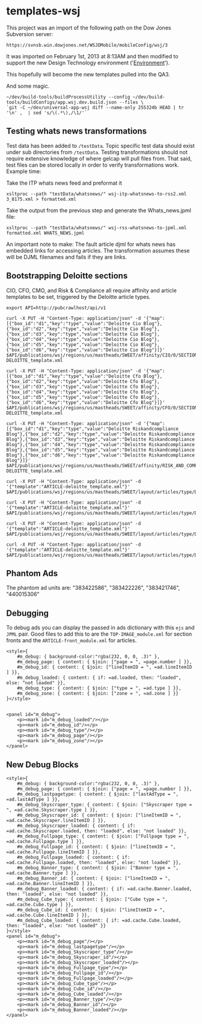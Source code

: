 # templates-wsj

This project was an import of the following path on the Dow Jones Subversion server:

	https://svnsb.win.dowjones.net/WSJDMobile/mobileConfig/wsj/3

It was imported on February 1st, 2013 at 8:13AM and then modified to support the new Design Technology environment ('[Environment](https://github.dowjones.net/designtechnology/Environment)').

This hopefully will become the new templates pulled into the QA3.  

And some magic.

	~/dev/build-tools/buildProcessUtility --config ~/dev/build-tools/buildConfigs/app.wsj.dev.build.json --files \
	`git -C ~/dev/universal-app-wsj diff --name-only 255324b HEAD | tr '\n' ,  | sed 's/\(.*\),/\1/'`

## Testing whats news transformations

Test data has been added to `/testData`.  Topic specific test data should exist under sub directories from `/testData`.  Testing transformations should not require extensive knowledge of where gelcap will pull files from.  That said, test files can be stored locally in order to verify transformations work.  Example time:


Take the ITP whats news feed and preformat it
	
	xsltproc --path "testData/whatsnews/" wsj-itp-whatsnews-to-rss2.xml 3_8175.xml > formatted.xml

Take the output from the previous step and generate the Whats_news.jpml file:

	xsltproc --path "testData/whatsnews/" wsj-rss-whatsnews-to-jpml.xml formatted.xml WHATS_NEWS.jpml

An important note to make: The fault article djml for whats news has embedded links for accessing articles.  The transformation assumes these will be DJML filenames and fails if they are links.


## Bootstrapping Deloitte sections

CIO, CFO, CMO, and Risk & Compliance all require affinity and article templates to be set, triggered by the Deloitte article types.

	export API=http://pubcrawlhost/api/v1

	curl -X PUT -H "Content-Type: application/json" -d '{"map":[{"box_id":"d1","key":"type","value":"Deloitte Cio Blog"},{"box_id":"d2","key":"type","value":"Deloitte Cio Blog"},{"box_id":"d3","key":"type","value":"Deloitte Cio Blog"},{"box_id":"d4","key":"type","value":"Deloitte Cio Blog"},{"box_id":"d5","key":"type","value":"Deloitte Cio Blog"},{"box_id":"d6","key":"type","value":"Deloitte Cio Blog"}]}' $API/publications/wsj/regions/us/mastheads/SWEET/affinity/CIO/0/SECTION-DELOITTE_template.xml

	curl -X PUT -H "Content-Type: application/json" -d '{"map":[{"box_id":"d1","key":"type","value":"Deloitte Cfo Blog"},{"box_id":"d2","key":"type","value":"Deloitte Cfo Blog"},{"box_id":"d3","key":"type","value":"Deloitte Cfo Blog"},{"box_id":"d4","key":"type","value":"Deloitte Cfo Blog"},{"box_id":"d5","key":"type","value":"Deloitte Cfo Blog"},{"box_id":"d6","key":"type","value":"Deloitte Cfo Blog"}]}' $API/publications/wsj/regions/us/mastheads/SWEET/affinity/CFO/0/SECTION-DELOITTE_template.xml

	curl -X PUT -H "Content-Type: application/json" -d '{"map":[{"box_id":"d1","key":"type","value":"Deloitte Riskandcompliance Blog"},{"box_id":"d2","key":"type","value":"Deloitte Riskandcompliance Blog"},{"box_id":"d3","key":"type","value":"Deloitte Riskandcompliance Blog"},{"box_id":"d4","key":"type","value":"Deloitte Riskandcompliance Blog"},{"box_id":"d5","key":"type","value":"Deloitte Riskandcompliance Blog"},{"box_id":"d6","key":"type","value":"Deloitte Riskandcompliance Blog"}]}' $API/publications/wsj/regions/us/mastheads/SWEET/affinity/RISK_AND_COMPLIANCE/0/SECTION-DELOITTE_template.xml

	curl -X PUT -H "Content-Type: application/json" -d '{"template":"ARTICLE-deloitte_template.xml"}' $API/publications/wsj/regions/us/mastheads/SWEET/layout/articles/type/Deloitte%20Cio%20Blog

	curl -X PUT -H "Content-Type: application/json" -d '{"template":"ARTICLE-deloitte_template.xml"}' $API/publications/wsj/regions/us/mastheads/SWEET/layout/articles/type/Deloitte%20Cfo%20Blog

	curl -X PUT -H "Content-Type: application/json" -d '{"template":"ARTICLE-deloitte_template.xml"}' $API/publications/wsj/regions/us/mastheads/SWEET/layout/articles/type/Deloitte%20Cmo%20Blog

	curl -X PUT -H "Content-Type: application/json" -d '{"template":"ARTICLE-deloitte_template.xml"}' $API/publications/wsj/regions/us/mastheads/SWEET/layout/articles/type/Deloitte%20Riskandcompliance%20Blog

## Phantom Ads

The phantom ad units are: "383422586", "383422226", "383421746", "440015306"

## Debugging

To debug ads you can display the passed in ads dictionary with this `ejs` and `JPML` pair. Good files to add this to are the `TOP-IMAGE_module.xml` for section fronts and the `ARTICLE-front_module.xml` for articles.

	<style>{
		#m_debug: { background-color:"rgba(232, 0, 0, .3)" },
		#m_debug_page: { content: { $join: ["page = ", =page.number ] }},
		#m_debug_id: { content: { $join: ["lineItemID = ", =ad.lineItemID ] }},
		#m_debug_loaded: { content: { if: =ad.loaded, then: "loaded", else: "not loaded" }},
		#m_debug_type: { content: { $join: ["type = ", =ad.type ] }},
		#m_debug_zone: { content: { $join: ["zone = ", =ad.zone ] }}
	}</style>


	<panel id="m_debug">
		<p><mark id="m_debug_loaded"/></p>
		<p><mark id="m_debug_id"/></p>
		<p><mark id="m_debug_type"/></p>
		<p><mark id="m_debug_page"/></p>
		<p><mark id="m_debug_zone"/></p>
	</panel>

## New Debug Blocks

	<style>{
		#m_debug: { background-color:"rgba(232, 0, 0, .3)" },
		#m_debug_page: { content: { $join: ["page = ", =page.number ] }},
		#m_debug_lastpagetype: { content: { $join: ["lastAdType = ", =ad.lastAdType ] }},
		#m_debug_Skyscraper_type: { content: { $join: ["Skyscraper type = ", =ad.cache.Skyscraper.type ] }},
		#m_debug_Skyscraper_id: { content: { $join: ["lineItemID = ", =ad.cache.Skyscraper.lineItemID ] }},
		#m_debug_Skyscraper_loaded: { content: { if: =ad.cache.Skyscraper.loaded, then: "loaded", else: "not loaded" }},
		#m_debug_Fullpage_type: { content: { $join: ["Fullpage type = ", =ad.cache.Fullpage.type ] }},
		#m_debug_Fullpage_id: { content: { $join: ["lineItemID = ", =ad.cache.Fullpage.lineItemID ] }},
		#m_debug_Fullpage_loaded: { content: { if: =ad.cache.Fullpage.loaded, then: "loaded", else: "not loaded" }},
		#m_debug_Banner_type: { content: { $join: ["Banner type = ", =ad.cache.Banner.type ] }},
		#m_debug_Banner_id: { content: { $join: ["lineItemID = ", =ad.cache.Banner.lineItemID ] }},
		#m_debug_Banner_loaded: { content: { if: =ad.cache.Banner.loaded, then: "loaded", else: "not loaded" }},
		#m_debug_Cube_type: { content: { $join: ["Cube type = ", =ad.cache.Cube.type ] }},
		#m_debug_Cube_id: { content: { $join: ["lineItemID = ", =ad.cache.Cube.lineItemID ] }},
		#m_debug_Cube_loaded: { content: { if: =ad.cache.Cube.loaded, then: "loaded", else: "not loaded" }}
	}</style>
	<panel id="m_debug">
		<p><mark id="m_debug_page"/></p>
		<p><mark id="m_debug_lastpagetype"/></p>
		<p><mark id="m_debug_Skyscraper_type"/></p>
		<p><mark id="m_debug_Skyscraper_id"/></p>
		<p><mark id="m_debug_Skyscraper_loaded"/></p>
		<p><mark id="m_debug_Fullpage_type"/></p>
		<p><mark id="m_debug_Fullpage_id"/></p>
		<p><mark id="m_debug_Fullpage_loaded"/></p>
		<p><mark id="m_debug_Cube_type"/></p>
		<p><mark id="m_debug_Cube_id"/></p>
		<p><mark id="m_debug_Cube_loaded"/></p>
		<p><mark id="m_debug_Banner_type"/></p>
		<p><mark id="m_debug_Banner_id"/></p>
		<p><mark id="m_debug_Banner_loaded"/></p>
	</panel>

